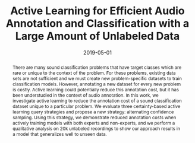 ---
layout: default-publication
title: "Active Learning for Efficient Audio Annotation and Classification with a Large Amount of Unlabeled Data"
collection: publications
permalink: /publications/2019-05-01-wang2019active
abstract: "There are many sound classification problems that have target classes which are rare or unique to the context of the problem. For these problems, existing data sets are not sufficient and we must create new problem-specific datasets to train classification models. However, annotating a new dataset for every new problem is costly. Active learning could potentially reduce this annotation cost, but it has been understudied in the context of audio annotation. In this work, we investigate active learning to reduce the annotation cost of a sound classification dataset unique to a particular problem. We evaluate three certainty-based active learning query strategies and propose a new strategy: alternating confidence sampling. Using this strategy, we demonstrate reduced annotation costs when actively training models with both experts and non-experts, and we perform a qualitative analysis on 20k unlabeled recordings to show our approach results in a model that generalizes well to unseen data."
date: 2019-05-01
venue: 'IEEE International Conference on Acoustics, Speech and Signal Processing (ICASSP) '
paperurl: '/files/wang2019active.pdf'
categories: 
  - Sound Event Detection
citation: 'Wang, Y., Mendez, A.E.M., Cartwright, M., Bello, J.P. Active Learning for Efficient Audio Annotation and Classification with a Large Amount of Unlabeled Data. In <i>Proceedings of the IEEE International Conference on Acoustics, Speech and Signal Processing (ICASSP)</i>, 2019. '
author_profile: true
---